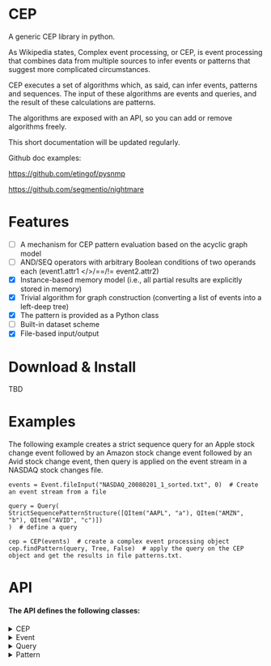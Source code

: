# CEP
A generic CEP library in python.

As Wikipedia states, Complex event processing, or CEP, is event processing that combines data from multiple sources to infer events or patterns that suggest more complicated circumstances.

CEP executes a set of algorithms which, as said, can infer events, patterns and sequences. The input of these algorithms are events and queries, and the result of these calculations are patterns.

The algorithms are exposed with an API, so you can add or remove algorithms freely.

This short documentation will be updated regularly.

Github doc examples:

https://github.com/etingof/pysnmp

https://github.com/segmentio/nightmare

# Features
* [ ] A mechanism for CEP pattern evaluation based on the acyclic graph model
* [ ] AND/SEQ operators with arbitrary Boolean conditions of two operands each (event1.attr1 </>/==/!= event2.attr2)
* [X] Instance-based memory model (i.e., all partial results are explicitly stored in memory)
* [X] Trivial algorithm for graph construction (converting a list of events into a left-deep tree)
* [X] The pattern is provided as a Python class
* [ ] Built-in dataset scheme
* [X] File-based input/output

# Download & Install
TBD

# Examples
The following example creates a strict sequence query for an Apple stock change event followed by an
Amazon stock change event followed by an Avid stock change event, then query is applied on the event stream
in a NASDAQ stock changes file. 
```
events = Event.fileInput("NASDAQ_20080201_1_sorted.txt", 0)  # Create an event stream from a file

query = Query(
StrictSequencePatternStructure([QItem("AAPL", "a"), QItem("AMZN", "b"), QItem("AVID", "c")])
)  # define a query

cep = CEP(events)  # create a complex event processing object
cep.findPattern(query, Tree, False)  # apply the query on the CEP object and get the results in file patterns.txt.
```

# API
#### The API defines the following classes: ####
<details>
    <summary>CEP</summary>
    <p></p>
</details>
<details>
    <summary>Event</summary>
    <p></p>
</details>
<details>
    <summary>Query</summary>
    <p></p>
    <p>
       <details>
            <summary>Formula</summary>
            <p></p>
        </details>
        <details>
            <summary>PatternStructure</summary>
            <p></p>
            <p>
                <details>
                    <summary>QItem</summary>
                    <p></p>
                </details>
            </p>
        </details>
        <details>
            <summary>datetime.timedelta</summary>
            <p></p>
        </details>
    </p>
</details>
<details>
    <summary>Pattern</summary>
    <p></p>
</details>
